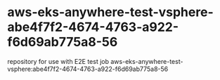# aws-eks-anywhere-test-vsphere-abe4f7f2-4674-4763-a922-f6d69ab775a8-56
repository for use with E2E test job aws-eks-anywhere-test-vsphere:abe4f7f2-4674-4763-a922-f6d69ab775a8-56
